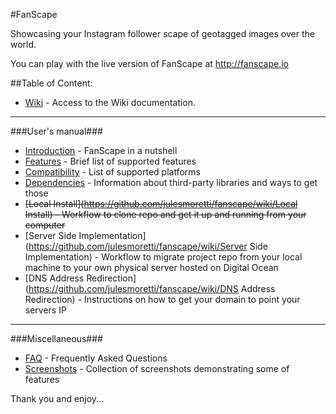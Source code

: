 #FanScape

Showcasing your Instagram follower scape of geotagged images over the world.

You can play with the live version of FanScape at http://fanscape.io

##Table of Content:

 - [Wiki](https://github.com/julesmoretti/fanscape/wiki) - Access to the Wiki documentation.

---
###User's manual###
 - [Introduction](https://github.com/julesmoretti/fanscape/wiki/Introduction) - FanScape in a nutshell
 - [Features](https://github.com/julesmoretti/fanscape/wiki/Features) - Brief list of supported features
 - [Compatibility](https://github.com/julesmoretti/fanscape/wiki/Compatibility) -  List of supported platforms
 - [Dependencies](https://github.com/julesmoretti/fanscape/wiki/Dependencies) - Information about third-party libraries and ways to get those
 - ~~[Local Install](https://github.com/julesmoretti/fanscape/wiki/Local Install) - Workflow to clone repo and get it up and running from your computer~~
 - [Server Side Implementation](https://github.com/julesmoretti/fanscape/wiki/Server Side Implementation) - Workflow to migrate project repo from your local machine to your own physical server hosted on Digital Ocean
 - [DNS Address Redirection](https://github.com/julesmoretti/fanscape/wiki/DNS Address Redirection) - Instructions on how to get your domain to point your servers IP

---
###Miscellaneous###
 - [FAQ](https://github.com/julesmoretti/fanscape/wiki/FAQ) - Frequently Asked Questions
 - [Screenshots](https://github.com/julesmoretti/fanscape/wiki/Screenshots) - Collection of screenshots demonstrating some of features

Thank you and enjoy...
